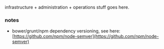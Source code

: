 infrastructure + administration + operations stuff goes here.


### notes


- bower/grunt/npm dependency versioning, see here: [https://github.com/npm/node-semver](https://github.com/npm/node-semver)

